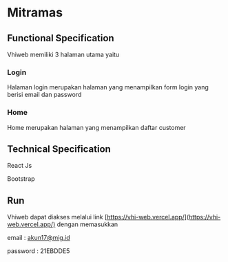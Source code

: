 # Mitramas

## Functional Specification

Vhiweb memiliki 3 halaman utama yaitu

### Login 
Halaman login merupakan halaman yang menampilkan form login yang berisi email dan password

### Home
Home merupakan halaman yang menampilkan daftar customer

## Technical Specification
React Js

Bootstrap


## Run
Vhiweb dapat diakses melalui link [https://vhi-web.vercel.app/](https://vhi-web.vercel.app/) dengan memasukkan

email       : akun17@mig.id

password    : 21EBDDE5
